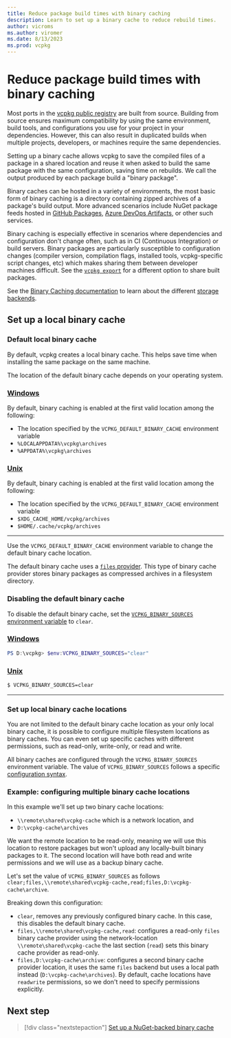 ```yaml
---
title: Reduce package build times with binary caching
description: Learn to set up a binary cache to reduce rebuild times.
author: vicroms
ms.author: viromer
ms.date: 8/13/2023
ms.prod: vcpkg
---
```

# Reduce package build times with binary caching

Most ports in the [vcpkg public registry](<https://github.com/Microsoft/vcpkg>) are built from
source. Building from source ensures maximum compatibility by using the same environment, build
tools, and configurations you use for your project in your dependencies. However, this  can also
result in duplicated builds when multiple projects, developers, or machines require the same
dependencies.

Setting up a binary cache allows vcpkg to save the compiled files of a package in a shared location
and reuse it when asked to build the same package with the same configuration, saving time on
rebuilds. We call the output produced by each package build a "binary package".

Binary caches can be hosted in a variety of environments, the most basic form of binary caching is a
directory containing zipped archives of a package's build output. More advanced scenarios include
NuGet package feeds hosted in [GitHub Packages](<https://docs.github.com/en/packages>), [Azure
DevOps Artifacts](<https://learn.microsoft.com/azure/devops/artifacts/start-using-azure-artifacts?view=azure-devops&tabs=nuget>),
or other such services.

Binary caching is especially effective in scenarios where dependencies and configuration
don't change often, such as in CI (Continuous Integration) or build servers. Binary packages are particularly susceptible to
configuration changes (compiler version, compilation flags, installed tools, vcpkg-specific script changes,
etc) which makes sharing them between developer machines difficult. See the [`vcpkg
export`](../commands/export.md) for a different option to share built packages.

See the [Binary Caching documentation](../users/binarycaching.md) to learn about the different [storage backends](../users/binarycaching.md#providers).

## Set up a local binary cache

### Default local binary cache

By default, vcpkg creates a local binary cache. This helps save time when installing the same
package on the same machine.

The location of the default binary cache depends on your operating system.

### [Windows](#tab/default-windows)

By default, binary caching is enabled at the first valid location among the following:

* The location specified by the `VCPKG_DEFAULT_BINARY_CACHE` environment variable
* `%LOCALAPPDATA%\vcpkg\archives`
* `%APPDATA%\vcpkg\archives`

### [Unix](#tab/unix)

By default, binary caching is enabled at the first valid location among the following:

* The location specified by the `VCPKG_DEFAULT_BINARY_CACHE` environment variable
* `$XDG_CACHE_HOME/vcpkg/archives`
* `$HOME/.cache/vcpkg/archives`

---

Use the `VCPKG_DEFAULT_BINARY_CACHE` environment variable to change the default binary cache
location.

The default binary cache uses a [`files` provider](../users/binarycaching.md#files-provider). This
type of binary cache provider stores binary packages as compressed archives in a filesystem
directory.

### Disabling the default binary cache

To disable the default binary cache, set the [`VCPKG_BINARY_SOURCES` environment variable](../users/binarycaching.md#configuration-syntax) to `clear`.

### [Windows](#tab/disable-windows)

```PowerShell
PS D:\vcpkg> $env:VCPKG_BINARY_SOURCES="clear"
```

### [Unix](#tab/disable-unix)

```bash
$ VCPKG_BINARY_SOURCES=clear
```

---

### Set up local binary cache locations

You are not limited to the default binary cache location as your only local binary cache, it is
possible to configure multiple filesystem locations as binary caches. You can even set up specific
caches with different permissions, such as read-only, write-only, or read and write.

All binary caches are configured through the `VCPKG_BINARY_SOURCES` environment variable. The value
of `VCPKG_BINARY_SOURCES` follows a  specific [configuration
syntax](../users/binarycaching.md#configuration-syntax).


### Example: configuring multiple binary cache locations

In this example we'll set up two binary cache locations:

* `\\remote\shared\vcpkg-cache` which is a network location, and
* `D:\vcpkg-cache\archives`

We want the remote location to be read-only, meaning we will use this location to restore packages
but won't upload any locally-built binary packages to it. The second location will have both read
and write permissions and we will use as a backup binary cache.

Let's set the value of `VCPKG_BINARY_SOURCES` as follows `clear;files,\\remote\shared\vcpkg-cache,read;files,D:\vcpkg-cache\archive`.

Breaking down this configuration:

* `clear`, removes any previously configured binary cache. In this case, this disables the default
  binary cache.
* `files,\\remote\shared\vcpkg-cache,read`: configures a read-only `files` binary cache provider using the
  network-location `\\remote\shared\vcpkg-cache` the last section (`read`) sets this binary cache
  provider as read-only.
* `files,D:\vcpkg-cache\archive`: configures a second binary cache provider location, it uses the
  same `files` backend but uses a local path instead (`D:\vcpkg-cache\archives`). By default, cache
  locations have `readwrite` permissions, so we don't need to specify permissions explicitly.
  
## Next step

> [!div class="nextstepaction"]
> [Set up a NuGet-backed binary cache](binary-caching-nuget.md)

